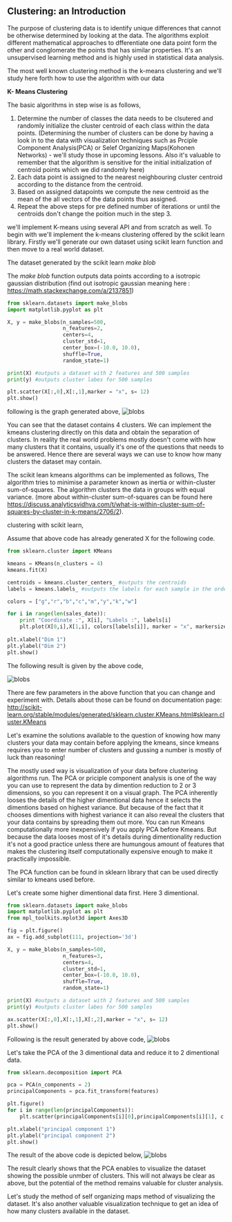 ## Clustering: an Introduction

The purpose of clustering data is to identify unique differences that cannot be otherwise determined by looking at the data. The algorithms exploit different mathematical approaches to dfferentiate one data point form the other and conglomerate the points that has similar properties. It's an unsupervised learning method and is highly used in statistical data analysis. 

The most well known clustering method is the k-means clustering and we'll study here forth how to use the algorithm with our data

**K- Means Clustering**

The basic algorithms in step wise is as follows, 
  1. Determine the number of classes the data needs to be clsutered and randomly initialize the cluster centroid of each class within the data points. (Determining the number of clusters can be done by having a look in to the data with visualization techniques such as Prciple Component Analysis(PCA) or Selef Organizing Maps(Kohonen Networks) - we'll study those in upcoming lessons. Also it's valuable to remember that the algorithm is sensitive for the initial initialization of centroid points which we did randomly here)
  2. Each data point is assigned to the nearest neighbouring cluster centroid according to the distance from the centroid. 
  3. Based on assigned datapoints we compute the new centroid as the mean of the all vectors of the data points thus assigned. 
  4. Repeat the above steps for pre defined number of iterations or until the centroids don't change the poition much in the step 3. 
  
we'll implement K-means using several API and from scratch as well. To begin with we'll implement the k-means clustering offered by the scikit learn library. Firstly we'll generate our own dataset using scikit learn function and then move to a real world dataset. 

The dataset generated by the scikit learn _make blob_

The _make blob_ function outputs data points according to a isotropic gaussian distribution (find out isotropic gaussian meaning here : https://math.stackexchange.com/a/2137851)
```python
from sklearn.datasets import make_blobs
import matplotlib.pyplot as plt

X, y = make_blobs(n_samples=500,
                  n_features=2,
                  centers=4,
                  cluster_std=1,
                  center_box=(-10.0, 10.0),
                  shuffle=True,
                  random_state=1)

print(X) #outputs a dataset with 2 features and 500 samples
print(y) #outputs cluster labes for 500 samples

plt.scatter(X[:,0],X[:,1],marker = "x", s= 12)
plt.show()
```      
following is the graph generated above, 
<img src="Figure_1.png" alt="blobs" class="inline"/>

You can see that the dataset contains 4 clusters. We can implement the kmeans clustering directly on this data and obtain the separation of clusters. In reality the real world problems mostly doesn't come with how many clusters that it contains, usually it's one of the questions that needs to be answered. Hence there are several ways we can use to know how many clusters the dataset may contain. 

The scikit lean kmeans algorithms can be implemented as follows, 
The algorithm tries to minimise a parameter known as inertia or within-cluster sum-of-squares. The algorithm clusters the data in groups with equal variance. (more about within-cluster sum-of-squares can be found here https://discuss.analyticsvidhya.com/t/what-is-within-cluster-sum-of-squares-by-cluster-in-k-means/2706/2). 

clustering with scikit learn, 

Assume that above code has already generated X for the following code.
```python
from sklearn.cluster import KMeans

kmeans = KMeans(n_clusters = 4)
kmeans.fit(X)

centroids = kmeans.cluster_centers_ #outputs the centroids
labels = kmeans.labels_ #outputs the labels for each sample in the order of given samples

colors = ["g","r","b","c","m","y","k","w"]

for i in range(len(sales_date)):
    print "Coordinate :", X[i], "Labels :", labels[i]
    plt.plot(X[0,i],X[1,i], colors[labels[i]], marker = "x", markersize = 10)
    
plt.xlabel("Dim 1")
plt.ylabel("Dim 2")
plt.show()

```
The following result is given by the above code,

<img src="Figure_2.png" alt="blobs" class="inline"/>

There are few parameters in the above function that you can change and experiment with. Details about those can be found on documentation page: http://scikit-learn.org/stable/modules/generated/sklearn.cluster.KMeans.html#sklearn.cluster.KMeans

Let's examine the solutions available to the question of knowing how many clusters your data may contain before applying the kmeans, since kmeans requires you to enter number of clusters and gussing a number is mostly of luck than reasoning!

The mostly used way is visualization of your data before clustering algorithms run. The PCA or priciple component analysis is one of the way you can use to represent the data by dimention reduction to 2 or 3 dimensions, so you can represent it on a visual graph. The PCA inherently looses the details of the higher dimentional data hence it selects the dimentions based on highest variance. But because of the fact that it chooses dimentions with highest variance it can also reveal the clusters that your data contains by spreading them out more. 
You can run Kmeans computationally more inexpensively if you apply PCA before Kmeans. But because the data looses most of it's details during dimentionality reduction it's not a good practice unless there are humungous amount of features that makes the clustering itself computationally expensive enough to make it practically impossible. 

The PCA function can be found in sklearn library that can be used directly similar to kmeans used before. 

Let's create some higher dimentional data first. Here 3 dimentional. 

```python
from sklearn.datasets import make_blobs
import matplotlib.pyplot as plt
from mpl_toolkits.mplot3d import Axes3D

fig = plt.figure()
ax = fig.add_subplot(111, projection='3d')

X, y = make_blobs(n_samples=500,
                  n_features=3,
                  centers=4,
                  cluster_std=1,
                  center_box=(-10.0, 10.0),
                  shuffle=True,
                  random_state=1)

print(X) #outputs a dataset with 2 features and 500 samples
print(y) #outputs cluster labes for 500 samples

ax.scatter(X[:,0],X[:,1],X[:,2],marker = "x", s= 12)
plt.show()
``` 
Following is the result generated by above code, 
<img src="Figure_3.png" alt="blobs" class="inline"/>

Let's take the PCA of the 3 dimentional data and reduce it to 2 dimentional data. 

```python
from sklearn.decomposition import PCA

pca = PCA(n_components = 2)
principalComponents = pca.fit_transform(features)

plt.figure()
for i in range(len(principalComponents)):
    plt.scatter(principalComponents[i][0],principalComponents[i][1], c = marker_l[i][1], marker = marker_l[i][0])

plt.xlabel("principal component 1")
plt.ylabel("principal component 2")
plt.show()
```
The result of the above code is depicted below, 
<img src="Figure_4.png" alt="blobs" class="inline"/>

The result clearly shows that the PCA enables to visualize the dataset showing the possible unmber of clusters. This will not always be clear as above, but the potential of the method remains valuable for cluster analysis.

Let's study the method of self organizing maps method of visualizing the dataset. It's also another valuable visualization technique to get an idea of how many clusters available in the dataset. 


